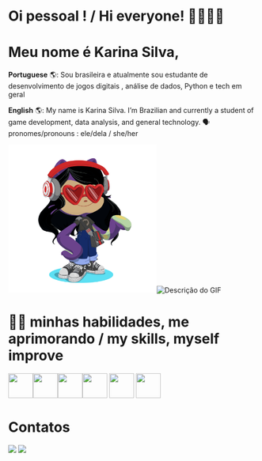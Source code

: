 # Oi pessoal ! / Hi everyone! 💁‍♀️👩‍💻

# Meu nome é Karina Silva, 

**Portuguese** 🌎: Sou brasileira e atualmente sou estudante de desenvolvimento de jogos digitais , análise de dados, Python e tech em geral


**English** 🌎: My name is Karina Silva. I’m Brazilian and currently a student of game development, data analysis, and general technology.
🗣️ pronomes/pronouns : ele/dela / she/her




<img src="https://github.com/Karina1510/Karina1510/blob/main/octocat-1722710807226.png" alt="Descrição do Octocat" style="width: 300px; height: 300px;" /><img src="https://media.giphy.com/media/tdLMeEDsWCow4Pb553/giphy.gif" alt="Descrição do GIF" style="width: 200px; height: 300px;" />







# 🧠🤓 minhas habilidades, me aprimorando / my skills, myself improve 

<img src="https://cdn.jsdelivr.net/gh/devicons/devicon@latest/icons/python/python-original.svg" width="50" height="50" /><img src="https://cdn.jsdelivr.net/gh/devicons/devicon@latest/icons/jupyter/jupyter-original.svg" style="width: 50px; height: 50px;" /><img src="https://cdn.jsdelivr.net/gh/devicons/devicon@latest/icons/vscode/vscode-original.svg" width="50" height="50" /><img src="https://cdn.jsdelivr.net/gh/devicons/devicon@latest/icons/godot/godot-original.svg" width="50" height="50" /> <img src="https://cdn.jsdelivr.net/gh/devicons/devicon@latest/icons/azuresqldatabase/azuresqldatabase-original.svg" width="50" height="50" /> <img src="https://cdn.jsdelivr.net/gh/devicons/devicon@latest/icons/canva/canva-original.svg" width="50" height="50" />


# Contatos 
<div>
<a href = "karinafabriciosilva2010@gmail.com"><img loading="lazy" src="https://img.shields.io/badge/Gmail-D14836?style=for-the-badge&logo=gmail&logoColor=white" target="_blank"></a>
<a href="https://www.linkedin.com/in/karina-fabricio/" target="_blank"><img loading="lazy" src="https://img.shields.io/badge/-LinkedIn-%230077B5?style=for-the-badge&logo=linkedin&logoColor=white" target="_blank"></a>   
</div>








          
          



